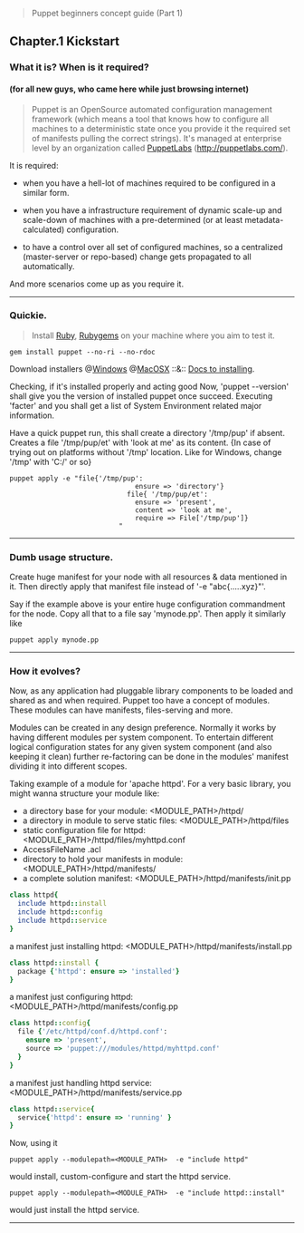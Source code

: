 
> Puppet beginners concept guide (Part 1)

## Chapter.1 Kickstart

### What it is? When is it required?
#### (for all new guys, who came here while just browsing internet)

>
> Puppet is an OpenSource automated configuration management framework (which means a tool that knows how to configure all machines to a deterministic state once you provide it the required set of manifests pulling the correct strings).
> It's managed at enterprise level by an organization called [PuppetLabs](http://puppetlabs.com/) (http://puppetlabs.com/).
>

It is required:

* when you have a hell-lot of machines required to be configured in a similar form.

* when you have a infrastructure requirement of dynamic scale-up and scale-down of machines with a pre-determined (or at least metadata-calculated) configuration.

* to have a control over all set of configured machines, so a centralized (master-server or repo-based) change gets propagated to all automatically.


And more scenarios come up as you require it.

---


### Quickie.

>
> Install [Ruby](http://www.ruby-lang.org/en/downloads/), [Rubygems](http://rubygems.org/) on your machine where you aim to test it.
>

```Shell
gem install puppet --no-ri --no-rdoc
```

Download installers @[Windows](http://docs.puppetlabs.com/windows/installing.html)  @[MacOSX](http://downloads.puppetlabs.com/mac/) ::&:: [Docs to installing](http://docs.puppetlabs.com/guides/installation.html).

Checking, if it's installed properly and acting good
Now, 'puppet --version' shall give you the version of installed puppet once succeed.
Executing 'facter' and you shall get a list of System Environment related major information.

Have a quick puppet run, this shall create a directory '/tmp/pup' if absent. Creates a file '/tmp/pup/et' with 'look at me' as its content.
{In case of trying out on platforms without '/tmp' location. Like for Windows, change '/tmp' with 'C:/' or so}


```Shell
puppet apply -e "file{'/tmp/pup':
                               ensure => 'directory'}
                             file{ '/tmp/pup/et':
                               ensure => 'present',
                               content => 'look at me',
                               require => File['/tmp/pup']}
                           "
```

---


### Dumb usage structure.

Create huge manifest for your node with all resources & data mentioned in it. Then directly apply that manifest file instead of '-e "abc{.....xyz}"'.

Say if the example above is your entire huge configuration commandment for the node. Copy all that to a file say 'mynode.pp'.
Then apply it similarly like


```Shell
puppet apply mynode.pp
```

---


### How it evolves?

Now, as any application had pluggable library components to be loaded and shared as and when required. Puppet too have a concept of modules. These modules can have manifests, files-serving and more.

Modules can be created in any design preference. Normally it works by having different modules per system component. To entertain different logical configuration states for any given system component (and also keeping it clean) further re-factoring can be done in the modules' manifest dividing it into different scopes.

Taking example of a module for 'apache httpd'.
For a very basic library, you might wanna structure your module like:

* a directory base for your module:  &lt;MODULE_PATH&gt;/httpd/
* a directory in module to serve static files:   &lt;MODULE_PATH&gt;/httpd/files
* static configuration file for httpd:   &lt;MODULE_PATH&gt;/httpd/files/myhttpd.conf
* AccessFileName .acl
* directory to hold your manifests in module:   &lt;MODULE_PATH&gt;/httpd/manifests/
* a complete solution manifest:   &lt;MODULE_PATH&gt;/httpd/manifests/init.pp

```Ruby
class httpd{
  include httpd::install
  include httpd::config
  include httpd::service
}
```


a manifest just installing httpd:    &lt;MODULE_PATH&gt;/httpd/manifests/install.pp
```Ruby
class httpd::install {
  package {'httpd': ensure => 'installed'}
}
```

a manifest just configuring httpd:    &lt;MODULE_PATH&gt;/httpd/manifests/config.pp
```Ruby
class httpd::config{
  file {'/etc/httpd/conf.d/httpd.conf':
    ensure => 'present',
    source => 'puppet:///modules/httpd/myhttpd.conf'
  }
}
```


a manifest just handling httpd service:  &lt;MODULE_PATH&gt;/httpd/manifests/service.pp
```Ruby
class httpd::service{
  service{'httpd': ensure => 'running' }
}
```


Now, using it

```Shell
puppet apply --modulepath=<MODULE_PATH>  -e "include httpd"
```

would install, custom-configure and start the httpd service.


```Shell
puppet apply --modulepath=<MODULE_PATH>  -e "include httpd::install"
```

would just install the httpd service.

---
